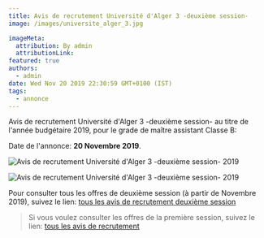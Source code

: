 ```yaml
---
title: Avis de recrutement Université d'Alger 3 -deuxième session-
image: /images/universite_alger_3.jpg

imageMeta:
  attribution: By admin
  attributionLink:
featured: true
authors:
  - admin
date: Wed Nov 20 2019 22:30:59 GMT+0100 (IST)
tags:
  - annonce
---
```

Avis de recrutement Université d'Alger 3 -deuxième session- au titre de l'année budgétaire 2019, pour le grade de maître assistant Classe B:

Date de l'annonce: **20 Novembre 2019**.

![Avis de recrutement Université d'Alger 3 -deuxième session- 2019](/images/avis-de-rec-univ-alg-3-deuxieme-session.jpeg)

![Avis de recrutement Université d'Alger 3 -deuxième session- 2019](/images/avis-de-rec-univ-alg-3-deuxieme-session-2.jpeg)


Pour consulter tous les offres de deuxième session (à partir de Novembre 2019), suivez le lien: [tous les avis de recrutement deuxième session](/tous-les-avis-de-recrutement-mitre-assistant-classe-b-au-titre-de-l-annee-2019-deuxieme-session/)

>Si vous voulez consulter les offres de la première session, suivez le lien: [tous les avis de recrutement](/tous_les_avis_de_recrutement_annee_budgetaire_2019/)
